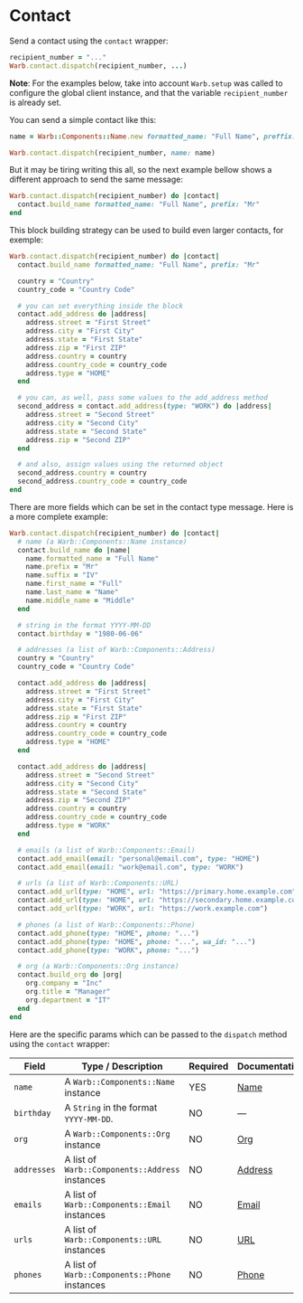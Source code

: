 # Contact

Send a contact using the `contact` wrapper:

```ruby
recipient_number = "..."
Warb.contact.dispatch(recipient_number, ...)
```

**Note**: For the examples below, take into account `Warb.setup` was called to configure the global client instance, and that the variable `recipient_number` is already set.

You can send a simple contact like this:
```ruby
name = Warb::Components::Name.new formatted_name: "Full Name", preffix: "Mr"

Warb.contact.dispatch(recipient_number, name: name)
```

But it may be tiring writing this all, so the next example bellow shows a different approach to send the same message:

```ruby
Warb.contact.dispatch(recipient_number) do |contact|
  contact.build_name formatted_name: "Full Name", prefix: "Mr"
end
```

This block building strategy can be used to build even larger contacts, for exemple:
```ruby
Warb.contact.dispatch(recipient_number) do |contact|
  contact.build_name formatted_name: "Full Name", prefix: "Mr"

  country = "Country"
  country_code = "Country Code"

  # you can set everything inside the block
  contact.add_address do |address|
    address.street = "First Street"
    address.city = "First City"
    address.state = "First State"
    address.zip = "First ZIP"
    address.country = country
    address.country_code = country_code
    address.type = "HOME"
  end

  # you can, as well, pass some values to the add_address method
  second_address = contact.add_address(type: "WORK") do |address|
    address.street = "Second Street"
    address.city = "Second City"
    address.state = "Second State"
    address.zip = "Second ZIP"
  end

  # and also, assign values using the returned object
  second_address.country = country
  second_address.country_code = country_code
end
```

There are more fields which can be set in the contact type message. Here is a more complete example:

```ruby
Warb.contact.dispatch(recipient_number) do |contact|
  # name (a Warb::Components::Name instance)
  contact.build_name do |name|
    name.formatted_name = "Full Name"
    name.prefix = "Mr"
    name.suffix = "IV"
    name.first_name = "Full"
    name.last_name = "Name"
    name.middle_name = "Middle"
  end

  # string in the format YYYY-MM-DD
  contact.birthday = "1980-06-06"

  # addresses (a list of Warb::Components::Address)
  country = "Country"
  country_code = "Country Code"

  contact.add_address do |address|
    address.street = "First Street"
    address.city = "First City"
    address.state = "First State"
    address.zip = "First ZIP"
    address.country = country
    address.country_code = country_code
    address.type = "HOME"
  end

  contact.add_address do |address|
    address.street = "Second Street"
    address.city = "Second City"
    address.state = "Second State"
    address.zip = "Second ZIP"
    address.country = country
    address.country_code = country_code
    address.type = "WORK"
  end

  # emails (a list of Warb::Components::Email)
  contact.add_email(email: "personal@email.com", type: "HOME")
  contact.add_email(email: "work@email.com", type: "WORK")

  # urls (a list of Warb::Components::URL)
  contact.add_url(type: "HOME", url: "https://primary.home.example.com")
  contact.add_url(type: "HOME", url: "https://secondary.home.example.com")
  contact.add_url(type: "WORK", url: "https://work.example.com")

  # phones (a list of Warb::Components::Phone)
  contact.add_phone(type: "HOME", phone: "...")
  contact.add_phone(type: "HOME", phone: "...", wa_id: "...")
  contact.add_phone(type: "WORK", phone: "...")

  # org (a Warb::Components::Org instance)
  contact.build_org do |org|
    org.company = "Inc"
    org.title = "Manager"
    org.department = "IT"
  end
end
```

Here are the specific params which can be passed to the `dispatch` method using the `contact` wrapper:

| Field       | Type / Description                               | Required | Documentation                       |
| ----------- | ------------------------------------------------ | -------- | ----------------------------------- |
| `name`      | A `Warb::Components::Name` instance              | YES      | [Name](../components/name.md)       |
| `birthday`  | A `String` in the format `YYYY-MM-DD`.           | NO       | —                                   |
| `org`       | A `Warb::Components::Org` instance               | NO       | [Org](../components/org.md)         |
| `addresses` | A list of `Warb::Components::Address` instances  | NO       | [Address](../components/address.md) |
| `emails`    | A list of `Warb::Components::Email` instances    | NO       | [Email](../components/email.md)     |
| `urls`      | A list of `Warb::Components::URL` instances      | NO       | [URL](../components/url.md)         |
| `phones`    | A list of `Warb::Components::Phone` instances    | NO       | [Phone](../components/phone.md)     |
